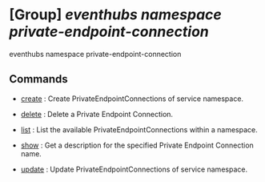 # [Group] _eventhubs namespace private-endpoint-connection_

eventhubs namespace private-endpoint-connection

## Commands

- [create](/Commands/eventhubs/namespace/private-endpoint-connection/_create.md)
: Create PrivateEndpointConnections of service namespace.

- [delete](/Commands/eventhubs/namespace/private-endpoint-connection/_delete.md)
: Delete a Private Endpoint Connection.

- [list](/Commands/eventhubs/namespace/private-endpoint-connection/_list.md)
: List the available PrivateEndpointConnections within a namespace.

- [show](/Commands/eventhubs/namespace/private-endpoint-connection/_show.md)
: Get a description for the specified Private Endpoint Connection name.

- [update](/Commands/eventhubs/namespace/private-endpoint-connection/_update.md)
: Update PrivateEndpointConnections of service namespace.
